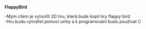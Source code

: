 **FlappyBird**  

-Mým cílem je vytvořit 2D hru, která bude kopií hry flappy bird  
-Hru budu vytvářet pomocí unity a k programování budu používat C
